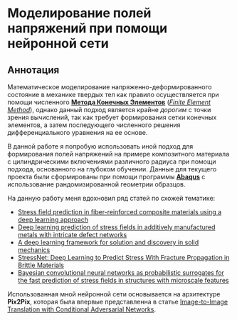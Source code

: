 # Моделирование полей напряжений при помощи нейронной сети

## Аннотация

Математическое моделирование напряженно-деформированного состояние в механике твердых тел как правило осуществляется при помощи численного [**Метода Конечных Элементов**](https://ru.wikipedia.org/wiki/%D0%9C%D0%B5%D1%82%D0%BE%D0%B4_%D0%BA%D0%BE%D0%BD%D0%B5%D1%87%D0%BD%D1%8B%D1%85_%D1%8D%D0%BB%D0%B5%D0%BC%D0%B5%D0%BD%D1%82%D0%BE%D0%B2) ([*Finite Element Method*](https://en.wikipedia.org/wiki/Finite_element_method)), однако данный   подход является крайне *дорогим* с точки зрения вычислений, так как требует формирования сетки конечных элементов, а затем последующего численного решения дифференциального уравнения на ее основе. 

В данной работе я попробую использовать иной подход для формирования полей напряжений на примере композитного материала с цилиндрическими включениями различного радиуса при помощи подхода, основанного на глубоком обучении. Данные для текущего проекта были сформированы при помощи программы [**Abaqus**](https://www.3ds.com/products-services/simulia/products/abaqus/) с использование рандомизированной геометрии образцов.

На данную работу меня вдохновил ряд статей по схожей тематике:

- [Stress field prediction in fiber-reinforced composite materials using a deep learning approach](https://arxiv.org/pdf/2111.05271.pdf)
- [Deep learning prediction of stress fields in additively manufactured metals with intricate defect networks](https://arxiv.org/ftp/arxiv/papers/2105/2105.10564.pdf)
- [A deep learning framework for solution and discovery in solid mechanics](https://arxiv.org/pdf/2003.02751.pdf)
- [StressNet: Deep Learning to Predict Stress With Fracture Propagation in Brittle Materials](https://arxiv.org/pdf/2011.10227v1.pdf)
- [Bayesian convolutional neural networks as probabilistic surrogates for the fast prediction of stress fields in structures with microscale features](https://arxiv.org/pdf/2012.11330v1.pdf)

Использованная мной нейронной сети основывается на архитектуре **Pix2Pix**, которая была впервые представленна в статье [Image-to-Image Translation with Conditional Adversarial Networks](https://arxiv.org/pdf/1611.07004.pdf).
